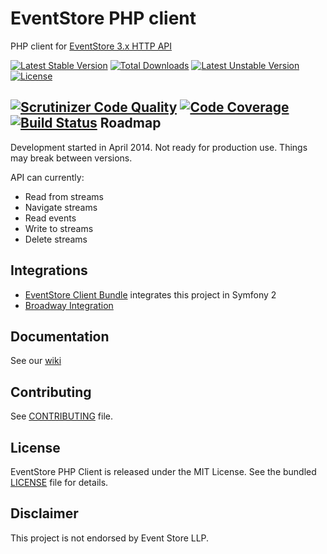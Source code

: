 EventStore PHP client
=====================

PHP client for [EventStore 3.x HTTP API](https://github.com/eventstore/eventstore/wiki/Getting-Started-HTTP)

[![Latest Stable Version](https://poser.pugx.org/dbellettini/eventstore-client/v/stable.svg)](https://packagist.org/packages/dbellettini/eventstore-client) [![Total Downloads](https://poser.pugx.org/dbellettini/eventstore-client/downloads.svg)](https://packagist.org/packages/dbellettini/eventstore-client) [![Latest Unstable Version](https://poser.pugx.org/dbellettini/eventstore-client/v/unstable.svg)](https://packagist.org/packages/dbellettini/eventstore-client) [![License](https://poser.pugx.org/dbellettini/eventstore-client/license.svg)](https://packagist.org/packages/dbellettini/eventstore-client)

[![Scrutinizer Code Quality](https://scrutinizer-ci.com/g/dbellettini/php-eventstore-client/badges/quality-score.png?b=master)](https://scrutinizer-ci.com/g/dbellettini/php-eventstore-client/?branch=master)
[![Code Coverage](https://scrutinizer-ci.com/g/dbellettini/php-eventstore-client/badges/coverage.png?b=master)](https://scrutinizer-ci.com/g/dbellettini/php-eventstore-client/?branch=master)
[![Build Status](https://travis-ci.org/dbellettini/php-eventstore-client.svg?branch=master)](https://travis-ci.org/dbellettini/php-eventstore-client)
Roadmap
-------

Development started in April 2014. Not ready for production use. Things may break between versions.

API can currently:

- Read from streams
- Navigate streams
- Read events
- Write to streams
- Delete streams

Integrations
------------
* [EventStore Client Bundle](https://github.com/dbellettini/eventstore-client-bundle) integrates this project in Symfony 2
* [Broadway Integration](http://github.com/dbellettini/broadway-eventstore)

Documentation
-------------
See our [wiki](https://github.com/dbellettini/php-eventstore-client/wiki)

Contributing
------------

See [CONTRIBUTING](/CONTRIBUTING.md) file.


License
-------

EventStore PHP Client is released under the MIT License. See the bundled
[LICENSE](/LICENSE) file for details.

Disclaimer
----------

This project is not endorsed by Event Store LLP.

